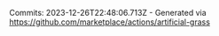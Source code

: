 Commits: 2023-12-26T22:48:06.713Z - Generated via https://github.com/marketplace/actions/artificial-grass
<br>
